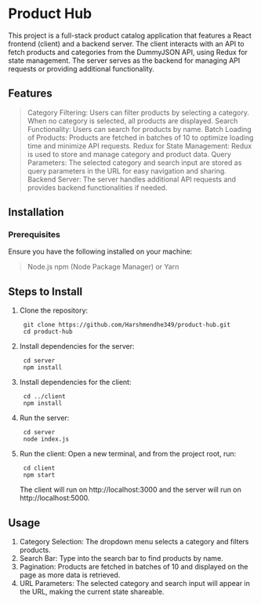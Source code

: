 # Product Hub

This project is a full-stack product catalog application that features a React frontend (client) and a backend server. The client interacts with an API to fetch products and categories from the DummyJSON API, using Redux for state management. The server serves as the backend for managing API requests or providing additional functionality.

## Features

> Category Filtering: Users can filter products by selecting a category. When no category is selected, all products are displayed.
> Search Functionality: Users can search for products by name.
> Batch Loading of Products: Products are fetched in batches of 10 to optimize loading time and minimize API requests.
> Redux for State Management: Redux is used to store and manage category and product data.
> Query Parameters: The selected category and search input are stored as query parameters in the URL for easy navigation and sharing.
> Backend Server: The server handles additional API requests and provides backend functionalities if needed.

## Installation
### Prerequisites
Ensure you have the following installed on your machine:

> Node.js
> npm (Node Package Manager) or Yarn

## Steps to Install
1. Clone the repository:

        git clone https://github.com/Harshmendhe349/product-hub.git
        cd product-hub

2. Install dependencies for the server:

        cd server
        npm install

3. Install dependencies for the client:

        cd ../client
        npm install

4. Run the server:

        cd server
        node index.js
    
5. Run the client: Open a new terminal, and from the project root, run:

        cd client
        npm start
        
    
    The client will run on http://localhost:3000 and the server will run on http://localhost:5000.

## Usage
1. Category Selection: The dropdown menu selects a category and filters products.
2. Search Bar: Type into the search bar to find products by name.
3. Pagination: Products are fetched in batches of 10 and displayed on the page as more data is retrieved.
4. URL Parameters: The selected category and search input will appear in the URL, making the current state shareable.
